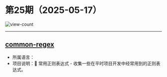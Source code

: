 # 第25期（2025-05-17）

![view-count](https://count.getloli.com/@xiaoxuan6-weekly-20250517)

---
## [common-regex](https://github.com/cdoco/common-regex)
- 所属语言：
- 项目说明：:jack_o_lantern: 常用正则表达式 - 收集一些在平时项目开发中经常用到的正则表达式。
